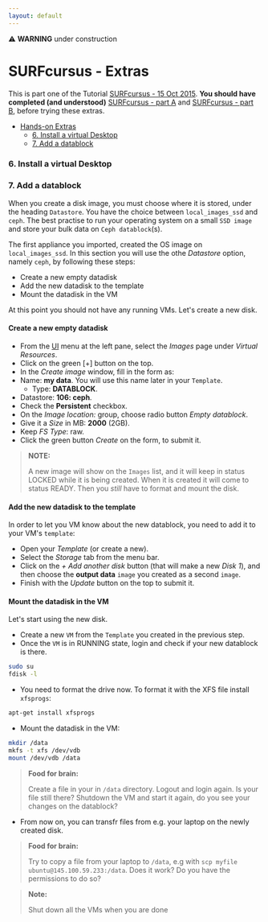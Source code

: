 ```yaml
---
layout: default
---
```


⚠ **WARNING** under construction

# SURFcursus - Extras

This is part one of the Tutorial [SURFcursus - 15 Oct 2015](surfcursus-2015-Oct-15).
**You should have completed (and understood)** [SURFcursus - part A](surfcursus-part-A-2015-Oct-15) and [SURFcursus - part B](surfcursus-part-B-2015-Oct-15),  before trying these extras.

* [Hands-on Extras](#hands-on) <br>
  * [6. Install a virtual Desktop](#6.-Install-a-virtual-Desktop) <br>
  * [7. Add a datablock](#6.-Add-a-datablock) <br>


### <a name="6.-Install-a-virtual-Desktop"></a> 6. Install a virtual Desktop


### <a name="7.-Add-a-datablock"></a> 7. Add a datablock

When you create a disk image, you must choose where it is stored, under the heading `Datastore`. You have the choice between `local_images_ssd` and `ceph`. The best practise to run your operating system on a small `SSD image` and store your bulk data on `Ceph datablock`(s). 

The first appliance you imported, created the OS image on `local_images_ssd`. In this section you will use the othe *Datastore* option, namely `ceph`, by following these steps: 

>
* Create a new empty datadisk
* Add the new datadisk to the template
* Mount the datadisk in the VM

At this point you should not have any running VMs. Let's create a new disk.

#### Create a new empty datadisk

* From the  [UI](https://ui.hpccloud.surfsara.nl) menu at the left pane, select the *Images* page under *Virtual Resources*.
* Click on the green [+] button on the top. 
* In the *Create image* window, fill in the form as:
 * Name: **my data**. You will use this name later in your `Template`.
	* Type: **DATABLOCK**.
 * Datastore: **106: ceph**.
 * Check the **Persistent** checkbox.
 * On the _Image location:_ group, choose radio button _Empty datablock_.
 * Give it a _Size_ in MB: **2000** (2GB).
 * Keep _FS Type_: raw. 
* Click the green button *Create* on the form, to submit it. 

>**NOTE:**
>
>A new image will show on the `Images` list, and it will keep in status LOCKED while it is being created. When it is created it will come to status READY. Then you *still* have to format and mount the disk.

#### Add the new datadisk to the template

In order to let you VM know about the new datablock, you need to add it to your VM's `template`:

* Open your *Template* (or create a new).
* Select the *Storage* tab from the menu bar.
* Click on the _+ Add another disk_ button (that will make a new _Disk 1_), and then choose the **output data** `image` you created as a second `image`.
* Finish with the *Update* button on the top to submit it.

#### Mount the datadisk in the VM

Let's start using the new disk.

* Create a new `VM` from the `Template` you created in the previous step. 
* Once the `VM` is in RUNNING state, login and check if your new datablock is there.

```sh
sudo su
fdisk -l 
``` 

* You need to format the drive now. To format it with the XFS file install `xfsprogs`: 

```sh
apt-get install xfsprogs
```

* Mount the datadisk in the VM:

```sh
mkdir /data  
mkfs -t xfs /dev/vdb  
mount /dev/vdb /data  
```

>**Food for brain:**
>
> Create a file in your in `/data` directory. Logout and login again. Is your file still there? Shutdown the VM and start it again, do you see your changes on the datablock?

* From now on, you can transfr files from e.g. your laptop on the newly created disk. 

>**Food for brain:**
>
> Try to copy a file from your laptop to `/data`, e.g with `scp myfile ubuntu@145.100.59.233:/data`. Does it work? Do you have the permissions to do so? 


>**Note:**
>
> Shut down all the VMs when you are done
